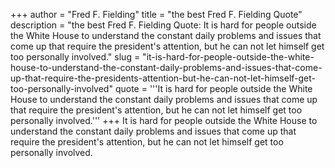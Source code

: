 +++
author = "Fred F. Fielding"
title = "the best Fred F. Fielding Quote"
description = "the best Fred F. Fielding Quote: It is hard for people outside the White House to understand the constant daily problems and issues that come up that require the president's attention, but he can not let himself get too personally involved."
slug = "it-is-hard-for-people-outside-the-white-house-to-understand-the-constant-daily-problems-and-issues-that-come-up-that-require-the-presidents-attention-but-he-can-not-let-himself-get-too-personally-involved"
quote = '''It is hard for people outside the White House to understand the constant daily problems and issues that come up that require the president's attention, but he can not let himself get too personally involved.'''
+++
It is hard for people outside the White House to understand the constant daily problems and issues that come up that require the president's attention, but he can not let himself get too personally involved.
